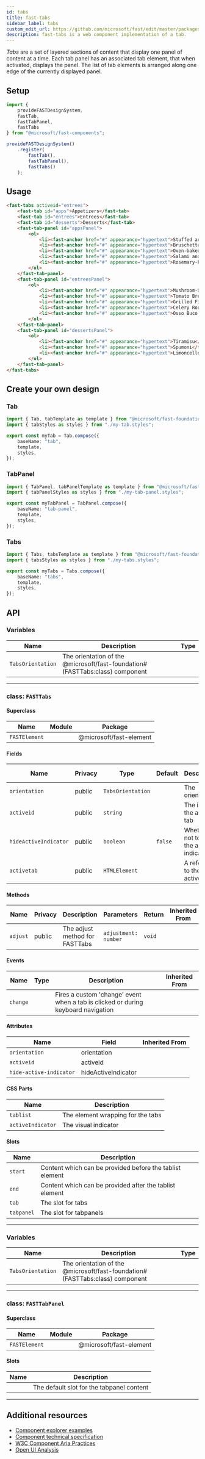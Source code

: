 ```yaml
---
id: tabs
title: fast-tabs
sidebar_label: tabs
custom_edit_url: https://github.com/microsoft/fast/edit/master/packages/web-components/fast-foundation/src/tabs/README.md
description: fast-tabs is a web component implementation of a tab.
---
```


*Tabs* are a set of layered sections of content that display one panel of content at a time. Each tab panel has an associated tab element, that when activated, displays the panel. The list of tab elements is arranged along one edge of the currently displayed panel.

## Setup

```ts
import {
    provideFASTDesignSystem,
    fastTab,
    fastTabPanel,
    fastTabs
} from "@microsoft/fast-components";

provideFASTDesignSystem()
    .register(
        fastTab(),
        fastTabPanel(),
        fastTabs()
    );
```

## Usage

```html live
<fast-tabs activeid="entrees">
    <fast-tab id="apps">Appetizers</fast-tab>
    <fast-tab id="entrees">Entrees</fast-tab>
    <fast-tab id="desserts">Desserts</fast-tab>
    <fast-tab-panel id="appsPanel">
        <ol>
            <li><fast-anchor href="#" appearance="hypertext">Stuffed artichokes</fast-anchor></li>
            <li><fast-anchor href="#" appearance="hypertext">Bruschetta</fast-anchor></li>
            <li><fast-anchor href="#" appearance="hypertext">Oven-baked polenta</fast-anchor></li>
            <li><fast-anchor href="#" appearance="hypertext">Salami and Fig Crostini with Ricotta</fast-anchor></li>
            <li><fast-anchor href="#" appearance="hypertext">Rosemary-Potato Focaccia with Goat Cheese</fast-anchor></li>
        </ol>
    </fast-tab-panel>
    <fast-tab-panel id="entreesPanel">
        <ol>
            <li><fast-anchor href="#" appearance="hypertext">Mushroom-Sausage Ragù</fast-anchor></li>
            <li><fast-anchor href="#" appearance="hypertext">Tomato Bread Soup with Steamed Mussels</fast-anchor></li>
            <li><fast-anchor href="#" appearance="hypertext">Grilled Fish with Artichoke Caponata</fast-anchor></li>
            <li><fast-anchor href="#" appearance="hypertext">Celery Root and Mushroom Lasagna</fast-anchor></li>
            <li><fast-anchor href="#" appearance="hypertext">Osso Buco with Citrus Gremolata</fast-anchor></li>
        </ol>
    </fast-tab-panel>
    <fast-tab-panel id="dessertsPanel">
        <ol>
            <li><fast-anchor href="#" appearance="hypertext">Tiramisu</fast-anchor></li>
            <li><fast-anchor href="#" appearance="hypertext">Spumoni</fast-anchor></li>
            <li><fast-anchor href="#" appearance="hypertext">Limoncello and Ice Cream with Biscotti</fast-anchor></li>
        </ol>
    </fast-tab-panel>
</fast-tabs>
```

## Create your own design

### Tab

```ts
import { Tab, tabTemplate as template } from "@microsoft/fast-foundation";
import { tabStyles as styles } from "./my-tab.styles";

export const myTab = Tab.compose({
    baseName: "tab",
    template,
    styles,
});
```

### TabPanel

```ts
import { TabPanel, tabPanelTemplate as template } from "@microsoft/fast-foundation";
import { tabPanelStyles as styles } from "./my-tab-panel.styles";

export const myTabPanel = TabPanel.compose({
    baseName: "tab-panel",
    template,
    styles,
});
```

### Tabs

```ts
import { Tabs, tabsTemplate as template } from "@microsoft/fast-foundation";
import { tabsStyles as styles } from "./my-tabs.styles";

export const myTabs = Tabs.compose({
    baseName: "tabs",
    template,
    styles,
});
```

## API



### Variables

| Name              | Description                                                                  | Type |
| ----------------- | ---------------------------------------------------------------------------- | ---- |
| `TabsOrientation` | The orientation of the @microsoft/fast-foundation#(FASTTabs:class) component |      |

<hr/>



### class: `FASTTabs`

#### Superclass

| Name          | Module | Package                 |
| ------------- | ------ | ----------------------- |
| `FASTElement` |        | @microsoft/fast-element |

#### Fields

| Name                  | Privacy | Type              | Default | Description                                 | Inherited From |
| --------------------- | ------- | ----------------- | ------- | ------------------------------------------- | -------------- |
| `orientation`         | public  | `TabsOrientation` |         | The orientation                             |                |
| `activeid`            | public  | `string`          |         | The id of the active tab                    |                |
| `hideActiveIndicator` | public  | `boolean`         | `false` | Whether or not to show the active indicator |                |
| `activetab`           | public  | `HTMLElement`     |         | A reference to the active tab               |                |

#### Methods

| Name     | Privacy | Description                    | Parameters           | Return | Inherited From |
| -------- | ------- | ------------------------------ | -------------------- | ------ | -------------- |
| `adjust` | public  | The adjust method for FASTTabs | `adjustment: number` | `void` |                |

#### Events

| Name     | Type | Description                                                                       | Inherited From |
| -------- | ---- | --------------------------------------------------------------------------------- | -------------- |
| `change` |      | Fires a custom 'change' event when a tab is clicked or during keyboard navigation |                |

#### Attributes

| Name                    | Field               | Inherited From |
| ----------------------- | ------------------- | -------------- |
| `orientation`           | orientation         |                |
| `activeid`              | activeid            |                |
| `hide-active-indicator` | hideActiveIndicator |                |

#### CSS Parts

| Name              | Description                       |
| ----------------- | --------------------------------- |
| `tablist`         | The element wrapping for the tabs |
| `activeIndicator` | The visual indicator              |

#### Slots

| Name       | Description                                              |
| ---------- | -------------------------------------------------------- |
| `start`    | Content which can be provided before the tablist element |
| `end`      | Content which can be provided after the tablist element  |
| `tab`      | The slot for tabs                                        |
| `tabpanel` | The slot for tabpanels                                   |

<hr/>



### Variables

| Name              | Description                                                                  | Type |
| ----------------- | ---------------------------------------------------------------------------- | ---- |
| `TabsOrientation` | The orientation of the @microsoft/fast-foundation#(FASTTabs:class) component |      |

<hr/>



### class: `FASTTabPanel`

#### Superclass

| Name          | Module | Package                 |
| ------------- | ------ | ----------------------- |
| `FASTElement` |        | @microsoft/fast-element |

#### Slots

| Name | Description                               |
| ---- | ----------------------------------------- |
|      | The default slot for the tabpanel content |

<hr/>


## Additional resources

* [Component explorer examples](https://explore.fast.design/components/fast-tabs)
* [Component technical specification](https://github.com/microsoft/fast/blob/master/packages/web-components/fast-foundation/src/tabs/tabs.spec.md)
* [W3C Component Aria Practices](https://w3c.github.io/aria-practices/#tabpanel)
* [Open UI Analysis](https://open-ui.org/components/tabs.research)
